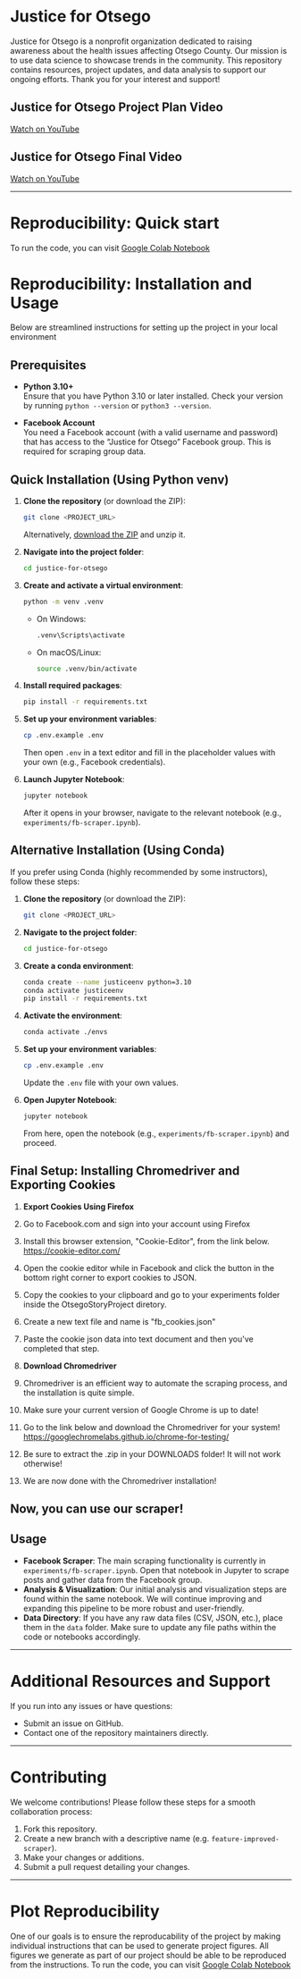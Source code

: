 
Justice for Otsego
=======

Justice for Otsego is a nonprofit organization dedicated to raising awareness about the health issues affecting Otsego County. Our mission is to use data science to showcase trends in the community. This repository contains resources, project updates, and data analysis to support our ongoing efforts. Thank you for your interest and support!

## Justice for Otsego Project Plan Video
[Watch on YouTube](https://www.youtube.com/watch?v=OEhunFWDuG8)

## Justice for Otsego Final Video
[Watch on YouTube](https://youtu.be/ujOQ5MFLI9w)

---


# Reproducibility: Quick start

To run the code, you can visit [Google Colab Notebook](https://colab.research.google.com/github/uzairname/OtsegoStoryProject/blob/main/experiments/reproducibility.ipynb)


# Reproducibility: Installation and Usage

Below are streamlined instructions for setting up the project in your local environment

## Prerequisites

- **Python 3.10+**  
  Ensure that you have Python 3.10 or later installed. Check your version by running `python --version` or `python3 --version`.

- **Facebook Account**  
  You need a Facebook account (with a valid username and password) that has access to the “Justice for Otsego” Facebook group. This is required for scraping group data.

## Quick Installation (Using Python venv)

1. **Clone the repository** (or download the ZIP):
    ```bash
    git clone <PROJECT_URL>
    ```
    Alternatively, [download the ZIP](<PROJECT_URL>) and unzip it.

2. **Navigate into the project folder**:
    ```bash
    cd justice-for-otsego
    ```

3. **Create and activate a virtual environment**:
    ```bash
    python -m venv .venv
    ```
   - On Windows:
     ```bash
     .venv\Scripts\activate
     ```
   - On macOS/Linux:
     ```bash
     source .venv/bin/activate
     ```

4. **Install required packages**:
    ```bash
    pip install -r requirements.txt
    ```

5. **Set up your environment variables**:
    ```bash
    cp .env.example .env
    ```
   Then open `.env` in a text editor and fill in the placeholder values with your own (e.g., Facebook credentials).

6. **Launch Jupyter Notebook**:
    ```bash
    jupyter notebook
    ```
   After it opens in your browser, navigate to the relevant notebook (e.g., `experiments/fb-scraper.ipynb`).

## Alternative Installation (Using Conda)

If you prefer using Conda (highly recommended by some instructors), follow these steps:

1. **Clone the repository** (or download the ZIP):
    ```bash
    git clone <PROJECT_URL>
    ```
2. **Navigate to the project folder**:
    ```bash
    cd justice-for-otsego
    ```
3. **Create a conda environment**:
    ```bash
    conda create --name justiceenv python=3.10
    conda activate justiceenv
    pip install -r requirements.txt
    ```
4. **Activate the environment**:
    ```bash
    conda activate ./envs
    ```
5. **Set up your environment variables**:
    ```bash
    cp .env.example .env
    ```
    Update the `.env` file with your own values.

6. **Open Jupyter Notebook**:
    ```bash
    jupyter notebook
    ```
    From here, open the notebook (e.g., `experiments/fb-scraper.ipynb`) and proceed.

## Final Setup: Installing Chromedriver and Exporting Cookies

1. **Export Cookies Using Firefox**
2. Go to Facebook.com and sign into your account using Firefox
3. Install this browser extension, "Cookie-Editor", from the link below.
https://cookie-editor.com/
4. Open the cookie editor while in Facebook and click the button in the bottom right corner to export cookies to JSON.
5. Copy the cookies to your clipboard and go to your experiments folder inside the OtsegoStoryProject diretory.
6. Create a new text file and name is "fb_cookies.json"
7. Paste the cookie json data into text document and then you've completed that step.

8. **Download Chromedriver**
9. Chromedriver is an efficient way to automate the scraping process, and the installation is quite simple.
10. Make sure your current version of Google Chrome is up to date!
11. Go to the link below and download the Chromedriver for your system!
https://googlechromelabs.github.io/chrome-for-testing/
12. Be sure to extract the .zip in your DOWNLOADS folder! It will not work otherwise!
13. We are now done with the Chromedriver installation!

## Now, you can use our scraper!

## Usage

- **Facebook Scraper**: The main scraping functionality is currently in `experiments/fb-scraper.ipynb`. Open that notebook in Jupyter to scrape posts and gather data from the Facebook group.
- **Analysis & Visualization**: Our initial analysis and visualization steps are found within the same notebook. We will continue improving and expanding this pipeline to be more robust and user-friendly.
- **Data Directory**: If you have any raw data files (CSV, JSON, etc.), place them in the `data` folder. Make sure to update any file paths within the code or notebooks accordingly.

---

# Additional Resources and Support

If you run into any issues or have questions:
- Submit an issue on GitHub.
- Contact one of the repository maintainers directly.

---

# Contributing

We welcome contributions! Please follow these steps for a smooth collaboration process:
1. Fork this repository.
2. Create a new branch with a descriptive name (e.g. `feature-improved-scraper`).
3. Make your changes or additions.
4. Submit a pull request detailing your changes.

---

# Plot Reproducibility 

One of our goals is to ensure the reproducability of the project by making individual instructions that can be used to generate project figures. All figures we generate as part of our project should be able to be reproduced from the instructions. To run the code, you can visit [Google Colab Notebook](https://colab.research.google.com/github/uzairname/OtsegoStoryProject/blob/main/experiments/reproducibility.ipynb)


